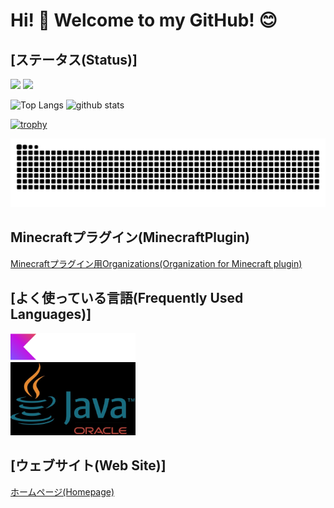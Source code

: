 <h1>Hi! 👋 Welcome to my GitHub! 😊</h1>
<h2>[ステータス(Status)]</h2>
<p align="left">
  <img height="20" src="https://komarev.com/ghpvc/?username=Ringoame196" />
  <img height="20" src="https://img.shields.io/github/followers/Ringoame196?label=follow&logo=github&style=flat" />
</p>
<p align="left"> 
  <img alt="Top Langs" height="150px" src="https://github-readme-stats.vercel.app/api/top-langs/?username=Ringoame196&layout=compact&count_private=true&show_icons=true&theme=cobalt" />
  <img alt="github stats" height="150px" src="https://github-readme-stats.vercel.app/api?username=Ringoame196&count_private=true&show_icons=true&show_icons=true&theme=onedark" />
</p>

[![trophy](https://github-profile-trophy.vercel.app/?username=Ringoame196&theme=onedark&column=7
)](https://github.com/ryo-ma/github-profile-trophy)

<picture>
  <source media="(prefers-color-scheme: dark)" srcset="https://raw.githubusercontent.com/Ringoame196/Ringoame196/output/github-contribution-grid-snake-dark.svg">
  <source media="(prefers-color-scheme: light)" srcset="https://raw.githubusercontent.com/Ringoame196/Ringoame196/output/github-contribution-grid-snake.svg">
  <img alt="github contribution grid snake animation" src="https://raw.githubusercontent.com/Ringoame196/Ringoame196/output/github-contribution-grid-snake.svg">
</picture>

<h2>Minecraftプラグイン(MinecraftPlugin)</h2>
<a href="https://github.com/ringoame196-s-mcPlugin"><p>Minecraftプラグイン用Organizations(Organization for Minecraft plugin)</p></a>

<h2>[よく使っている言語(Frequently Used Languages)]</h2>
<img src="https://github.com/Ringoame196/VideoStorage/blob/main/images/kotlin.png"  width="200"> <br>
<img src="https://github.com/Ringoame196/VideoStorage/blob/main/images/Java.jpg"  width="200">

<h2>[ウェブサイト(Web Site)]</h2>
  <a href="https://ringoame196.github.io/HP/"><p>ホームページ(Homepage)</p></a>
